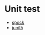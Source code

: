 # Unit test 
 - [spock](http://spockframework.org/spock/docs/1.1-rc-3/index.html)
 - [junit5](http://junit.org/junit5/)